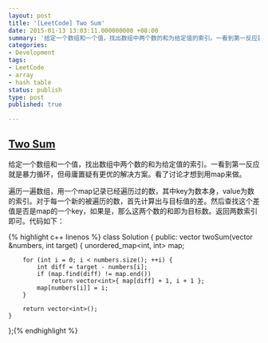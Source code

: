 ```yaml
---
layout: post
title: '[LeetCode] Two Sum'
date: 2015-01-13 13:03:11.000000000 +08:00
summary: '给定一个数组和一个值，找出数组中两个数的和为给定值的索引。一看到第一反应就是暴力循环，但毋庸置疑有更优的解决方案。'
categories:
- Development
tags:
- LeetCode
- array
- hash table
status: publish
type: post
published: true

---
```

## [Two Sum](https://oj.leetcode.com/problems/two-sum/)

给定一个数组和一个值，找出数组中两个数的和为给定值的索引。一看到第一反应就是暴力循环，但毋庸置疑有更优的解决方案。看了讨论才想到用map来做。

遍历一遍数组，用一个map记录已经遍历过的数，其中key为数本身，value为数的索引。对于每一个新的被遍历的数，首先计算出与目标值的差。然后查找这个差值是否是map的一个key，如果是，那么这两个数的和即为目标数。返回两数索引即可。代码如下：

{% highlight c++ linenos %}
class Solution {
public:
    vector<int> twoSum(vector<int> &numbers, int target) {
        unordered_map<int, int> map;
        
        for (int i = 0; i < numbers.size(); ++i) {
            int diff = target - numbers[i];
            if (map.find(diff) != map.end())
                return vector<int>{ map[diff] + 1, i + 1 };
            map[numbers[i]] = i;
        }
        
        return vector<int>();
    }
};{% endhighlight %}